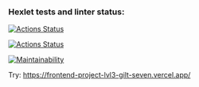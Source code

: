 ### Hexlet tests and linter status:
[![Actions Status](https://github.com/panicswtch/frontend-project-lvl3/workflows/hexlet-check/badge.svg)](https://github.com/panicswtch/frontend-project-lvl3/actions)

[![Actions Status](https://github.com/panicswtch/frontend-project-lvl3/workflows/lint/badge.svg)](https://github.com/panicswtch/frontend-project-lvl3/actions)

[![Maintainability](https://api.codeclimate.com/v1/badges/3f028b2d1c8d64da02a7/maintainability)](https://codeclimate.com/github/panicswtch/frontend-project-lvl3/maintainability)

Try: https://frontend-project-lvl3-gilt-seven.vercel.app/